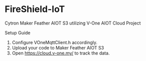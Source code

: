 # FireShield-IoT
Cytron Maker Feather AIOT S3 utilizing V-One AIOT Cloud Project

Setup Guide

1. Configure VOneMqttClient.h accordingly.
2. Upload your code to Maker Feather AIOT S3
3. Open https://cloud.v-one.my/ to track the data.